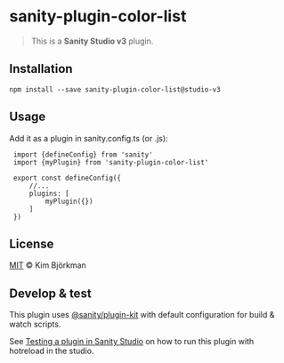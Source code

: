 # sanity-plugin-color-list

> This is a **Sanity Studio v3** plugin.

## Installation

```
npm install --save sanity-plugin-color-list@studio-v3
```

## Usage
Add it as a plugin in sanity.config.ts (or .js):

```
 import {defineConfig} from 'sanity'
 import {myPlugin} from 'sanity-plugin-color-list'

 export const defineConfig({
     //...
     plugins: [
         myPlugin({})
     ]
 })
```
## License

[MIT](LICENSE) © Kim Björkman

## Develop & test

This plugin uses [@sanity/plugin-kit](https://github.com/sanity-io/plugin-kit)
with default configuration for build & watch scripts.

See [Testing a plugin in Sanity Studio](https://github.com/sanity-io/plugin-kit#testing-a-plugin-in-sanity-studio)
on how to run this plugin with hotreload in the studio.